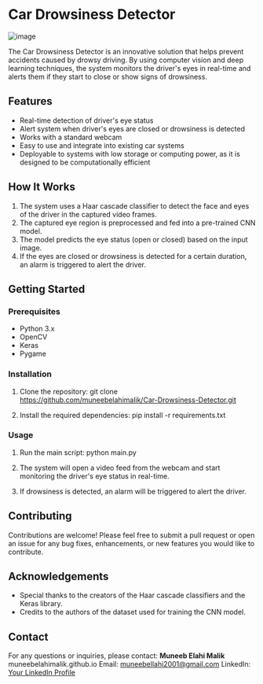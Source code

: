 # Car Drowsiness Detector

![image](https://github.com/muneebelahimalik/Car-Drowsiness-Detector/assets/59524535/4a4ea3ac-aa36-4f3c-9801-9c0496c485cc)

The Car Drowsiness Detector is an innovative solution that helps prevent accidents caused by drowsy driving. By using computer vision and deep learning techniques, the system monitors the driver's eyes in real-time and alerts them if they start to close or show signs of drowsiness.

## Features

- Real-time detection of driver's eye status
- Alert system when driver's eyes are closed or drowsiness is detected
- Works with a standard webcam
- Easy to use and integrate into existing car systems
- Deployable to systems with low storage or computing power, as it is designed to be computationally efficient

## How It Works

1. The system uses a Haar cascade classifier to detect the face and eyes of the driver in the captured video frames.
2. The captured eye region is preprocessed and fed into a pre-trained CNN model.
3. The model predicts the eye status (open or closed) based on the input image.
4. If the eyes are closed or drowsiness is detected for a certain duration, an alarm is triggered to alert the driver.

## Getting Started

### Prerequisites

- Python 3.x
- OpenCV
- Keras
- Pygame

### Installation

1. Clone the repository:
git clone https://github.com/muneebelahimalik/Car-Drowsiness-Detector.git

2. Install the required dependencies:
pip install -r requirements.txt

### Usage

1. Run the main script:
python main.py

2. The system will open a video feed from the webcam and start monitoring the driver's eye status in real-time.
3. If drowsiness is detected, an alarm will be triggered to alert the driver.

## Contributing

Contributions are welcome! Please feel free to submit a pull request or open an issue for any bug fixes, enhancements, or new features you would like to contribute.

## Acknowledgements

- Special thanks to the creators of the Haar cascade classifiers and the Keras library.
- Credits to the authors of the dataset used for training the CNN model.

## Contact

For any questions or inquiries, please contact: 
**Muneeb Elahi Malik**
muneebelahimalik.github.io
Email: muneebellahi2001@gmail.com
LinkedIn: [Your LinkedIn Profile](https://www.linkedin.com/in/muneeb-elahi-malik)

